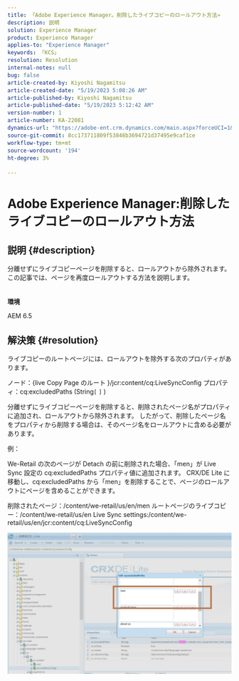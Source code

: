 ```yaml
---
title: 「Adobe Experience Manager。削除したライブコピーのロールアウト方法»
description: 説明
solution: Experience Manager
product: Experience Manager
applies-to: "Experience Manager"
keywords: 「KCS」
resolution: Resolution
internal-notes: null
bug: false
article-created-by: Kiyoshi Nagamitsu
article-created-date: "5/19/2023 5:08:26 AM"
article-published-by: Kiyoshi Nagamitsu
article-published-date: "5/19/2023 5:12:42 AM"
version-number: 1
article-number: KA-22081
dynamics-url: "https://adobe-ent.crm.dynamics.com/main.aspx?forceUCI=1&pagetype=entityrecord&etn=knowledgearticle&id=287f6e2a-03f6-ed11-8848-6045bd006295"
source-git-commit: 8cc173711809f53848b3694721d37495e9caf1ce
workflow-type: tm+mt
source-wordcount: '194'
ht-degree: 3%

---
```


# Adobe Experience Manager:削除したライブコピーのロールアウト方法

## 説明 {#description}

分離せずにライブコピーページを削除すると、ロールアウトから除外されます。
<br>この記事では、ページを再度ロールアウトする方法を説明します。<br><br><br>
<b>環境</b>

AEM 6.5


## 解決策 {#resolution}


ライブコピーのルートページには、ロールアウトを除外する次のプ&#x200B;ロパテ&#x200B;ィがあります。

ノード：{live Copy Page のルート }/jcr:content/cq:LiveSyncConfig プロパティ：cq:excludedPaths (String`[` `]` )

分離せずにライブコピーページを削除すると、削除されたページ名がプロパティに追加され、ロールアウトから除外されます。
したがって、削除したページ名をプロパティから削除する場合は、そのページ名をロールアウトに含める必要があります。

例：

We-Retail の次のページが Detach の前に削除された場合、「men」が Live Sync 設定の cq:excludedPaths プロパティ値に追加されます。
CRX/DE Lite に移動し、cq:excludedPaths から「men」を削除することで、ページのロールアウトにページを含めることができます。

削除されたページ：/content/we-retail/us/en/men ルートページのライブコピー：/content/we-retail/us/en Live Sync settings:/content/we-retail/us/en/jcr:content/cq:LiveSyncConfig

![](assets/a7eb936c-03f6-ed11-8848-6045bd006295.png)
